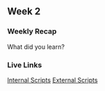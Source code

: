 ## Week 2

### Weekly Recap

What did you learn?

### Live Links

[Internal Scripts](https://chandlerh7.github.io/VSCode/week-2/index.html)
[External Scripts](https://chandlerh7.github.io/VSCode/week-2\pumpkinpatch.html)